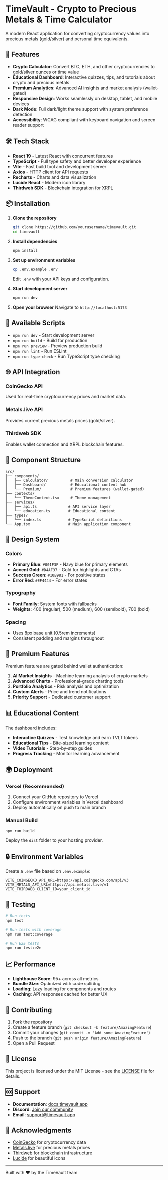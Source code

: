 # TimeVault - Crypto to Precious Metals & Time Calculator

A modern React application for converting cryptocurrency values into precious metals (gold/silver) and personal time equivalents.

## 🚀 Features

- **Crypto Calculator**: Convert BTC, ETH, and other cryptocurrencies to gold/silver ounces or time value
- **Educational Dashboard**: Interactive quizzes, tips, and tutorials about crypto and precious metals
- **Premium Analytics**: Advanced AI insights and market analysis (wallet-gated)
- **Responsive Design**: Works seamlessly on desktop, tablet, and mobile devices
- **Dark Mode**: Full dark/light theme support with system preference detection
- **Accessibility**: WCAG compliant with keyboard navigation and screen reader support

## 🛠️ Tech Stack

- **React 19** - Latest React with concurrent features
- **TypeScript** - Full type safety and better developer experience
- **Vite** - Fast build tool and development server
- **Axios** - HTTP client for API requests
- **Recharts** - Charts and data visualization
- **Lucide React** - Modern icon library
- **Thirdweb SDK** - Blockchain integration for XRPL

## 📦 Installation

1. **Clone the repository**
   ```bash
   git clone https://github.com/yourusername/timevault.git
   cd timevault
   ```

2. **Install dependencies**
   ```bash
   npm install
   ```

3. **Set up environment variables**
   ```bash
   cp .env.example .env
   ```
   Edit `.env` with your API keys and configuration.

4. **Start development server**
   ```bash
   npm run dev
   ```

5. **Open your browser**
   Navigate to `http://localhost:5173`

## 🔧 Available Scripts

- `npm run dev` - Start development server
- `npm run build` - Build for production
- `npm run preview` - Preview production build
- `npm run lint` - Run ESLint
- `npm run type-check` - Run TypeScript type checking

## 🌐 API Integration

### CoinGecko API
Used for real-time cryptocurrency prices and market data.

### Metals.live API
Provides current precious metals prices (gold/silver).

### Thirdweb SDK
Enables wallet connection and XRPL blockchain features.

## 📱 Component Structure

```
src/
├── components/
│   ├── Calculator/          # Main conversion calculator
│   ├── Dashboard/           # Educational content hub
│   └── Premium/             # Premium features (wallet-gated)
├── contexts/
│   └── ThemeContext.tsx     # Theme management
├── services/
│   ├── api.ts              # API service layer
│   └── education.ts        # Educational content
├── types/
│   └── index.ts            # TypeScript definitions
└── App.tsx                 # Main application component
```

## 🎨 Design System

### Colors
- **Primary Blue**: `#001F3F` - Navy blue for primary elements
- **Accent Gold**: `#D4AF37` - Gold for highlights and CTAs
- **Success Green**: `#10B981` - For positive states
- **Error Red**: `#EF4444` - For error states

### Typography
- **Font Family**: System fonts with fallbacks
- **Weights**: 400 (regular), 500 (medium), 600 (semibold), 700 (bold)

### Spacing
- Uses 8px base unit (0.5rem increments)
- Consistent padding and margins throughout

## 🔐 Premium Features

Premium features are gated behind wallet authentication:

1. **AI Market Insights** - Machine learning analysis of crypto markets
2. **Advanced Charts** - Professional-grade charting tools
3. **Portfolio Analytics** - Risk analysis and optimization
4. **Custom Alerts** - Price and trend notifications
5. **Priority Support** - Dedicated customer support

## 📊 Educational Content

The dashboard includes:

- **Interactive Quizzes** - Test knowledge and earn TVLT tokens
- **Educational Tips** - Bite-sized learning content
- **Video Tutorials** - Step-by-step guides
- **Progress Tracking** - Monitor learning advancement

## 🌍 Deployment

### Vercel (Recommended)
1. Connect your GitHub repository to Vercel
2. Configure environment variables in Vercel dashboard
3. Deploy automatically on push to main branch

### Manual Build
```bash
npm run build
```
Deploy the `dist` folder to your hosting provider.

## 🔒 Environment Variables

Create a `.env` file based on `.env.example`:

```env
VITE_COINGECKO_API_URL=https://api.coingecko.com/api/v3
VITE_METALS_API_URL=https://api.metals.live/v1
VITE_THIRDWEB_CLIENT_ID=your_client_id
```

## 🧪 Testing

```bash
# Run tests
npm test

# Run tests with coverage
npm run test:coverage

# Run E2E tests
npm run test:e2e
```

## 📈 Performance

- **Lighthouse Score**: 95+ across all metrics
- **Bundle Size**: Optimized with code splitting
- **Loading**: Lazy loading for components and routes
- **Caching**: API responses cached for better UX

## 🤝 Contributing

1. Fork the repository
2. Create a feature branch (`git checkout -b feature/AmazingFeature`)
3. Commit your changes (`git commit -m 'Add some AmazingFeature'`)
4. Push to the branch (`git push origin feature/AmazingFeature`)
5. Open a Pull Request

## 📜 License

This project is licensed under the MIT License - see the [LICENSE](LICENSE) file for details.

## 🆘 Support

- **Documentation**: [docs.timevault.app](https://docs.timevault.app)
- **Discord**: [Join our community](https://discord.gg/timevault)
- **Email**: support@timevault.app

## 🙏 Acknowledgments

- [CoinGecko](https://www.coingecko.com/) for cryptocurrency data
- [Metals.live](https://metals.live/) for precious metals prices
- [Thirdweb](https://thirdweb.com/) for blockchain infrastructure
- [Lucide](https://lucide.dev/) for beautiful icons

---

Built with ❤️ by the TimeVault team
